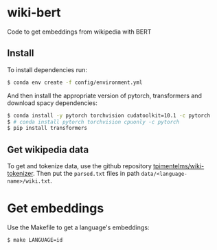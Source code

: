 # wiki-bert
Code to get embeddings from wikipedia with BERT

## Install

To install dependencies run:
```bash
$ conda env create -f config/environment.yml
```

And then install the appropriate version of pytorch, transformers and download spacy dependencies:
```bash
$ conda install -y pytorch torchvision cudatoolkit=10.1 -c pytorch
$ # conda install pytorch torchvision cpuonly -c pytorch
$ pip install transformers
```

## Get wikipedia data

To get and tokenize data, use the github repository [tpimentelms/wiki-tokenizer](https://github.com/tpimentelms/wiki-tokenizer).
Then put the `parsed.txt` files in path `data/<language-name>/wiki.txt`.

# Get embeddings

Use the Makefile to get a language's embeddings:
```bash
$ make LANGUAGE=id
```
